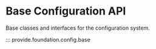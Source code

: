 # Base Configuration API

Base classes and interfaces for the configuration system.

::: provide.foundation.config.base